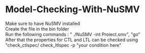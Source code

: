 # Model-Checking-With-NuSMV
Make sure to have NuSMV installed <br />
Create the file in the bin folder <br />
Run the following commands : " ./NuSMV -int Proiect.smv", "go" <br />
After that the properties for CTL and LTL can be checked using "check_ctlspec/ check_ltlspec -p "your condition here"
